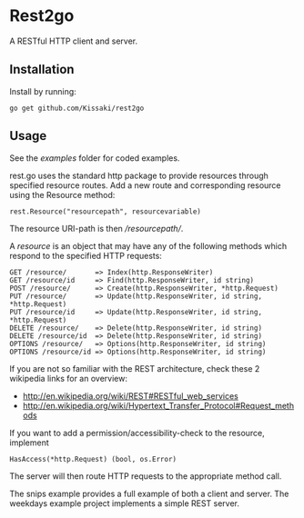 # Rest2go

A RESTful HTTP client and server.


## Installation

Install by running:

	go get github.com/Kissaki/rest2go


## Usage

See the *examples* folder for coded examples.

rest.go uses the standard http package to provide resources through specified resource routes. Add a new route and corresponding resource using the Resource method:

	rest.Resource("resourcepath", resourcevariable)

The resource URI-path is then */resourcepath/*.

A *resource* is an object that may have any of the following methods which respond to the specified HTTP requests:

	GET /resource/       => Index(http.ResponseWriter)
	GET /resource/id     => Find(http.ResponseWriter, id string)
	POST /resource/      => Create(http.ResponseWriter, *http.Request)
	PUT /resource/       => Update(http.ResponseWriter, id string, *http.Request)
	PUT /resource/id     => Update(http.ResponseWriter, id string, *http.Request)
	DELETE /resource/    => Delete(http.ResponseWriter, id string)
	DELETE /resource/id  => Delete(http.ResponseWriter, id string)
	OPTIONS /resource/   => Options(http.ResponseWriter, id string)
	OPTIONS /resource/id => Options(http.ResponseWriter, id string)

If you are not so familiar with the REST architecture, check these 2 wikipedia links for an overview:

* http://en.wikipedia.org/wiki/REST#RESTful_web_services
* http://en.wikipedia.org/wiki/Hypertext_Transfer_Protocol#Request_methods


If you want to add a permission/accessibility-check to the resource, implement

	HasAccess(*http.Request) (bool, os.Error)


The server will then route HTTP requests to the appropriate method call.

The snips example provides a full example of both a client and server.
The weekdays example project implements a simple REST server.


